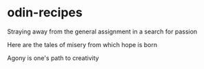 # odin-recipes
Straying away from the general assignment in a search for passion

Here are the tales of misery from which hope is born

Agony is one's path to creativity

